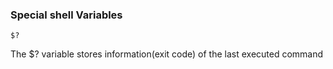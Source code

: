 ### Special shell Variables

```
$?
```
The $? variable stores information(exit code) of the last executed command

